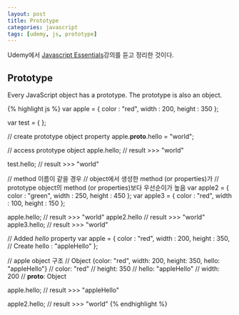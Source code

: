 ```yaml
---
layout: post
title: Prototype
categories: javascript
tags: [udemy, js, prototype]
---
```

<div class="message">Udemy에서 <a href="https://www.udemy.com/javascript-essentials/" target="_blank">Javascript Essentials</a>강의를 듣고 정리한 것이다.</div>

## Prototype
Every JavaScript object has a prototype. The prototype is also an object.

{% highlight js %}
var apple = { 
	color : "red", 
	width : 200, 
	height : 350
};

var test = {
};

// create prototype object property
apple.__proto__.hello = "world";

// access prototype object
apple.hello;
// result >>> "world"

test.hello;
// result >>> "world"


// method 이름이 같을 경우
// object에서 생성한 method (or properties)가 
// prototype object의 method (or properties)보다 우선순이가 높음
var apple2 = { 
	color : "green", 
	width : 250,
	height : 450
};
var apple3 = { 
	color : "red", 
	width : 100, 
	height : 150
};

apple.hello;
// result >>> "world"
apple2.hello
// result >>> "world"
apple3.hello;
// result >>> "world"

// Added _hello_ property 
var apple = { 
	color : "red", 
	width : 200, 
	height : 350, 
	// Create
	hello : "appleHello"
};

// apple object 구조
// Object {color: "red", width: 200, height: 350, hello: "appleHello"}
// 	color: "red"
// 	height: 350
// 	hello: "appleHello"
// 	width: 200
// 	__proto__: Object


apple.hello;
// result >>> "appleHello"

apple2.hello;
// result >>> "world"
{% endhighlight %}
